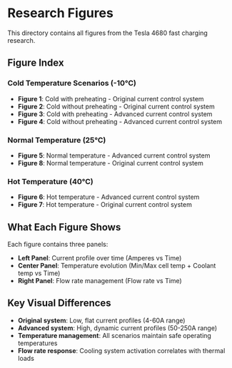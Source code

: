 # Research Figures

This directory contains all figures from the Tesla 4680 fast charging research.

## Figure Index

### Cold Temperature Scenarios (-10°C)
- **Figure 1**: Cold with preheating - Original current control system
- **Figure 2**: Cold without preheating - Original current control system
- **Figure 3**: Cold with preheating - Advanced current control system  
- **Figure 4**: Cold without preheating - Advanced current control system

### Normal Temperature (25°C)
- **Figure 5**: Normal temperature - Advanced current control system
- **Figure 8**: Normal temperature - Original current control system

### Hot Temperature (40°C)
- **Figure 6**: Hot temperature - Advanced current control system
- **Figure 7**: Hot temperature - Original current control system

## What Each Figure Shows

Each figure contains three panels:
- **Left Panel**: Current profile over time (Amperes vs Time)
- **Center Panel**: Temperature evolution (Min/Max cell temp + Coolant temp vs Time)  
- **Right Panel**: Flow rate management (Flow rate vs Time)

## Key Visual Differences

- **Original system**: Low, flat current profiles (4-60A range)
- **Advanced system**: High, dynamic current profiles (50-250A range)
- **Temperature management**: All scenarios maintain safe operating temperatures
- **Flow rate response**: Cooling system activation correlates with thermal loads

